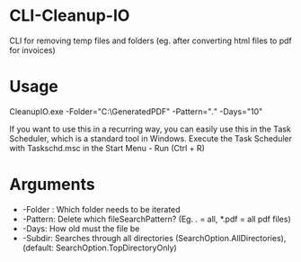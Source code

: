 CLI-Cleanup-IO
==============

CLI for removing temp files and folders (eg. after converting html files to pdf for invoices)


Usage
=====

CleanupIO.exe -Folder="C:\GeneratedPDF" -Pattern="*.*" -Days="10"

If you want to use this in a recurring way, you can easily use this in the Task Scheduler, which is a standard tool in Windows. Execute the Task Scheduler with Taskschd.msc in the Start Menu - Run (Ctrl + R)

Arguments 
=====

* -Folder : Which folder needs to be iterated
* -Pattern: Delete which fileSearchPattern? (Eg. *.* = all, *.pdf = all pdf files)
* -Days: How old must the file be
* -Subdir: Searches through all directories (SearchOption.AllDirectories),  (default: SearchOption.TopDirectoryOnly)
